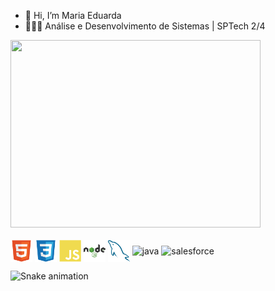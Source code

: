 - 👋 Hi, I’m Maria Eduarda
- 👩🏻‍💻 Análise e Desenvolvimento de Sistemas | SPTech 2/4

<div>
  <img height="300" width="400em" src="https://github-readme-stats.vercel.app/api?username=eduardaguardiao&show_icons=true&theme=jolly&include_all_commits=true&count_private=true"/>
  
</div> 

<div style="display: inline_block"><br>
  <img align="center" alt="HTML" height="35" width="35" src="https://raw.githubusercontent.com/devicons/devicon/master/icons/html5/html5-original.svg">
  <img align="center" alt="CSS" height="35" width="35" src="https://raw.githubusercontent.com/devicons/devicon/master/icons/css3/css3-original.svg">
  <img align="center" alt="JS" height="35" width="35" src="https://raw.githubusercontent.com/devicons/devicon/master/icons/javascript/javascript-plain.svg">
  <img align="center" alt="nodejs" width="35" height="35"  src="https://raw.githubusercontent.com/devicons/devicon/master/icons/nodejs/nodejs-original-wordmark.svg"/>
  <img align="center" alt="Mysql" height="35" width="35" src="https://raw.githubusercontent.com/devicons/devicon/master/icons/mysql/mysql-original.svg">
  <img align="center" alt="java" width="40" height="40" src="https://cdn.jsdelivr.net/gh/devicons/devicon@latest/icons/java/java-original-wordmark.svg"/>
  <img align="center" alt="salesforce" width="40" height="40" src="https://cdn.jsdelivr.net/gh/devicons/devicon@latest/icons/salesforce/salesforce-original.svg" />                    
</div>




![Snake animation](https://github.com/LuigiGF/LuigiGF/blob/output/github-contribution-grid-snake.svg)

